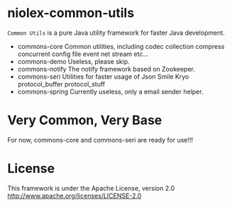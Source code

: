 niolex-common-utils
===================

`Common Utils` is a pure Java utility framework for faster Java development.

* commons-core Common utilities, including codec collection compress concurrent config file event net stream etc...
* commons-demo Useless, please skip.
* commons-notify The notify framework based on Zookeeper.
* commons-seri Utilities for faster usage of Json Smile Kryo protocol_buffer protocol_stuff
* commons-spring Currently useless, only a email sender helper.

Very Common, Very Base
======================
For now, commons-core and commons-seri are ready for use!!!

License
==================================
This framework is under the Apache License, version 2.0
http://www.apache.org/licenses/LICENSE-2.0

